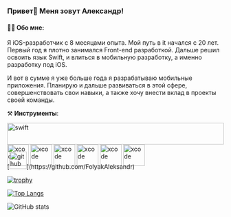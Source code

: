### Привет👋 Меня зовут Александр! 
#### 👨‍💻 Обо мне: 
Я iOS-разработчик с 8 месяцами опыта. Мой путь в it начался c 20 лет. Первый год я плотно занимался Front-end разработкой. Дальше решил освоить язык Swift, и влиться в мобильную разработку, а именно разработку под iOS. 

И вот в сумме я уже больше года я разрабатываю мобильные приложения. Планирую и дальше развиваться в этой сфере, совершенствовать свои навыки, а также хочу внести вклад в проекты своей команды.

⚒️ **Инструменты**: 
<br>
<div class="block" style=" width: 100%; height: 50px;">
<img alt="swift" src="https://cdn-icons-png.flaticon.com/512/3991/3991977.png" style="height: 100%;">
<img alt="xcode" src="https://upload.wikimedia.org/wikipedia/ru/0/0c/Xcode_icon.png" width="50"> 
<img alt="xcode" src="https://blogger.googleusercontent.com/img/b/R29vZ2xl/AVvXsEj7kLU40wsuarhlaL3-Q_FwFJKA9pj-5dngBy0_gRwSHwJ2-FXeANToSz2MZadMmK2MWhzgpdcdR9fuJnQI4IL5wZM_cG0SmgEY0ln3hV7sceRyU1OeKdO-4kJ1LiX2OaRKgrn8Q6p1P5U/s1024/spm.png" width="50">
<img alt="xcode" src="https://static-00.iconduck.com/assets.00/uikit-icon-1768x2048-15mc115n.png" width="50"> 
<img alt="xcode" src="https://www.createwithswift.com/content/images/size/w2000/2021/12/createwithswift.com-using-mapkit-with-swiftui.png" width="50"> 
<img alt="xcode" src="https://cdn.jim-nielsen.com/macos/512/core-data-lab-2022-07-28.png?rf=1024" width="50"> 
<img alt="xcode" src="https://avatars.githubusercontent.com/u/7774181?v=4" width="50">
</div>
<br>
[<img src='https://cdn.jsdelivr.net/npm/simple-icons@3.0.1/icons/github.svg' alt='github' height='40'>](https://github.com/FolyakAleksandr)  

[![trophy](https://github-profile-trophy.vercel.app/?username=FolyakAleksandr)](https://github.com/ryo-ma/github-profile-trophy)

[![Top Langs](https://github-readme-stats.vercel.app/api/top-langs/?username=FolyakAleksandr)](https://github.com/anuraghazra/github-readme-stats) 

![GitHub stats](https://github-readme-stats.vercel.app/api?username=FolyakAleksandr&show_icons=true)  



